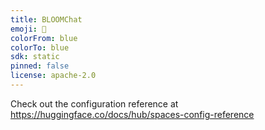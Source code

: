 ```yaml
---
title: BLOOMChat
emoji: 💬
colorFrom: blue
colorTo: blue
sdk: static
pinned: false
license: apache-2.0
---
```


Check out the configuration reference at https://huggingface.co/docs/hub/spaces-config-reference
